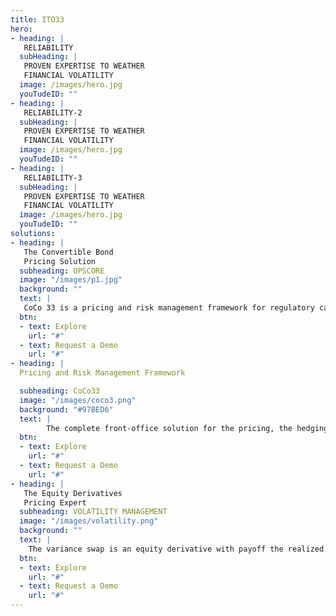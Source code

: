 ```yaml
---
title: ITO33
hero:
- heading: | 
   RELIABILITY 
  subHeading: |
   PROVEN EXPERTISE TO WEATHER   
   FINANCIAL VOLATILITY
  image: /images/hero.jpg
  youTudeID: ""
- heading: | 
   RELIABILITY-2
  subHeading: |
   PROVEN EXPERTISE TO WEATHER   
   FINANCIAL VOLATILITY
  image: /images/hero.jpg
  youTudeID: ""
- heading: | 
   RELIABILITY-3
  subHeading: |
   PROVEN EXPERTISE TO WEATHER   
   FINANCIAL VOLATILITY
  image: /images/hero.jpg
  youTudeID: ""
solutions:
- heading: |
   The Convertible Bond 
   Pricing Solution
  subheading: OPSCORE
  image: "/images/p1.jpg"
  background: ""
  text: |
   CoCo 33 is a pricing and risk management framework for regulatory capital securities issued by banks following the Basel III capital adequacy requirements. It            relies on a powerful equity-to-credit regime switching reduced form model with stochastic bail-in intensities and stochastic credit to analyse AT1 CoCo bonds,           perpetual non-cumulative preferred shares and Tier 2 bonds issued by banks.
  btn:
  - text: Explore
    url: "#"
  - text: Request a Demo
    url: "#"
- heading: |
  Pricing and Risk Management Framework

  subheading: CoCo33
  image: "/images/coco3.png"
  background: "#97BED6"
  text: |
        The complete front-office solution for the pricing, the hedging and the analysis of convertible securities.  It consists of three components: a data model of            terms and conditions, a pricing engine and an excel front-end.
  btn:
  - text: Explore
    url: "#"
  - text: Request a Demo
    url: "#"
- heading: |
   The Equity Derivatives 
   Pricing Expert
  subheading: VOLATILITY MANAGEMENT
  image: "/images/volatility.png"
  background: ""
  text: |
    The variance swap is an equity derivative with payoff the realized variance of the underlying equity or index. Equity-to-Credit is the new form of volatility            arbitrage. Credit risk (through the probability of the underlying equity jumping to zero) adds a component to option premium that cannot be financed by the usual      rebalancing of the delta hedge issuing from the Black-Scholes-Merton model
  btn:
  - text: Explore
    url: "#"
  - text: Request a Demo
    url: "#"
---
```


